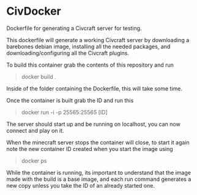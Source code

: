 # CivDocker
Dockerfile for generating a Civcraft server for testing.

This dockerfile will generate a working Civcraft server by downloading a barebones debian image, installing all the needed packages, and downloading/configuring all the Civcraft plugins. 

To build this container grab the contents of this repository and run 

> docker build . 

Inside of the folder containing the Dockerfile, this will take some time. 

Once the container is built grab the ID and run this 

> docker run -i -p 25565:25565 [ID] 

The server should start up and be running on localhost, you can now connect and play on it. 

When the minecraft server stops the container will close, to start it again note the new container ID created when you start the image using 

> docker ps

While the container is running, its important to understand that the image made with the build is a base image, and each run command generates a new copy unless you take the ID of an already started one.  
